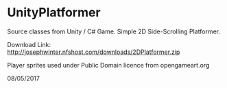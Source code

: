 # UnityPlatformer
Source classes from Unity / C# Game. Simple 2D Side-Scrolling Platformer.

Download Link: http://josephwinter.nfshost.com/downloads/2DPlatformer.zip

Player sprites used under Public Domain licence from opengameart.org


08/05/2017
